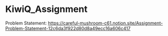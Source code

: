 # KiwiQ_Assignment

Problem Statement: https://careful-mushroom-c61.notion.site/Assignment-Problem-Statement-12c6da3f922d80d8a49ecc16a606c417
